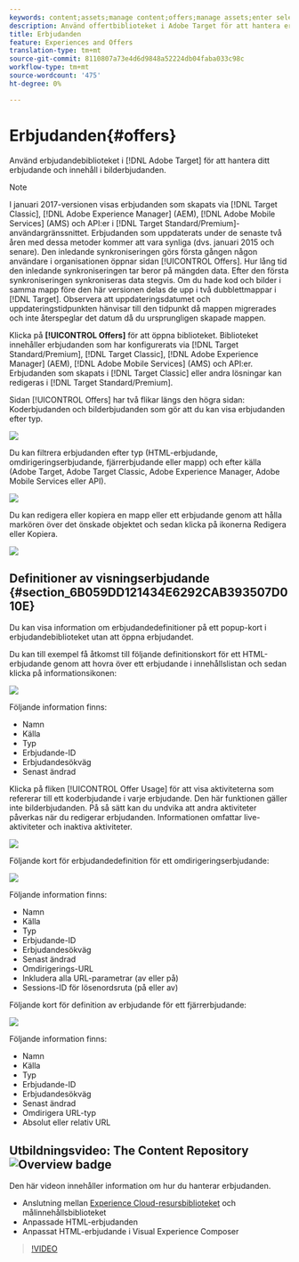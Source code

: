 ```yaml
---
keywords: content;assets;manage content;offers;manage assets;enter selection mode;selection mode
description: Använd offertbiblioteket i Adobe Target för att hantera erbjudanden och bilderbjudanden.
title: Erbjudanden
feature: Experiences and Offers
translation-type: tm+mt
source-git-commit: 8110807a73e4d6d9848a52224db04faba033c98c
workflow-type: tm+mt
source-wordcount: '475'
ht-degree: 0%

---
```



# Erbjudanden{#offers}

Använd erbjudandebiblioteket i [!DNL Adobe Target] för att hantera ditt erbjudande och innehåll i bilderbjudanden.

>[!NOTE]
>
>I januari 2017-versionen visas erbjudanden som skapats via [!DNL Target Classic], [!DNL Adobe Experience Manager] (AEM), [!DNL Adobe Mobile Services] (AMS) och API:er i [!DNL Target Standard/Premium]-användargränssnittet. Erbjudanden som uppdaterats under de senaste två åren med dessa metoder kommer att vara synliga (dvs. januari 2015 och senare). Den inledande synkroniseringen görs första gången någon användare i organisationen öppnar sidan [!UICONTROL Offers]. Hur lång tid den inledande synkroniseringen tar beror på mängden data. Efter den första synkroniseringen synkroniseras data stegvis. Om du hade kod och bilder i samma mapp före den här versionen delas de upp i två dubblettmappar i [!DNL Target]. Observera att uppdateringsdatumet och uppdateringstidpunkten hänvisar till den tidpunkt då mappen migrerades och inte återspeglar det datum då du ursprungligen skapade mappen.

Klicka på **[!UICONTROL Offers]** för att öppna biblioteket. Biblioteket innehåller erbjudanden som har konfigurerats via [!DNL Target Standard/Premium], [!DNL Target Classic], [!DNL Adobe Experience Manager] (AEM), [!DNL Adobe Mobile Services] (AMS) och API:er. Erbjudanden som skapats i [!DNL Target Classic] eller andra lösningar kan redigeras i [!DNL Target Standard/Premium].

Sidan [!UICONTROL Offers] har två flikar längs den högra sidan: Koderbjudanden och bilderbjudanden som gör att du kan visa erbjudanden efter typ.

![](assets/offers_page.png)

Du kan filtrera erbjudanden efter typ (HTML-erbjudande, omdirigeringserbjudande, fjärrerbjudande eller mapp) och efter källa (Adobe Target, Adobe Target Classic, Adobe Experience Manager, Adobe Mobile Services eller API).

![](assets/offers_filter.png)

Du kan redigera eller kopiera en mapp eller ett erbjudande genom att hålla markören över det önskade objektet och sedan klicka på ikonerna Redigera eller Kopiera.

![](assets/offer-picker-large.png)

## Definitioner av visningserbjudande {#section_6B059DD121434E6292CAB393507D010E}

Du kan visa information om erbjudandedefinitioner på ett popup-kort i erbjudandebiblioteket utan att öppna erbjudandet.

Du kan till exempel få åtkomst till följande definitionskort för ett HTML-erbjudande genom att hovra över ett erbjudande i innehållslistan och sedan klicka på informationsikonen:

![](assets/offer-card-html.png)

Följande information finns:

* Namn
* Källa
* Typ
* Erbjudande-ID
* Erbjudandesökväg
* Senast ändrad

Klicka på fliken [!UICONTROL Offer Usage] för att visa aktiviteterna som refererar till ett koderbjudande i varje erbjudande. Den här funktionen gäller inte bilderbjudanden. På så sätt kan du undvika att andra aktiviteter påverkas när du redigerar erbjudanden. Informationen omfattar live-aktiviteter och inaktiva aktiviteter.

![](assets/offer-card-usage.png)

Följande kort för erbjudandedefinition för ett omdirigeringserbjudande:

![](assets/offer-card-redirect.png)

Följande information finns:

* Namn
* Källa
* Typ
* Erbjudande-ID
* Erbjudandesökväg
* Senast ändrad
* Omdirigerings-URL
* Inkludera alla URL-parametrar (av eller på)
* Sessions-ID för lösenordsruta (på eller av)

Följande kort för definition av erbjudande för ett fjärrerbjudande:

![](assets/offer-card-remote.png)

Följande information finns:

* Namn
* Källa
* Typ
* Erbjudande-ID
* Erbjudandesökväg
* Senast ändrad
* Omdirigera URL-typ
* Absolut eller relativ URL

## Utbildningsvideo: The Content Repository ![Overview badge](/help/assets/overview.png)

Den här videon innehåller information om hur du hanterar erbjudanden.

* Anslutning mellan [Experience Cloud-resursbiblioteket](https://experienceleague.adobe.com/docs/core-services/interface/assets/creative-cloud.html) och målinnehållsbiblioteket
* Anpassade HTML-erbjudanden
* Anpassat HTML-erbjudande i Visual Experience Composer

>[!VIDEO](https://video.tv.adobe.com/v/17387)